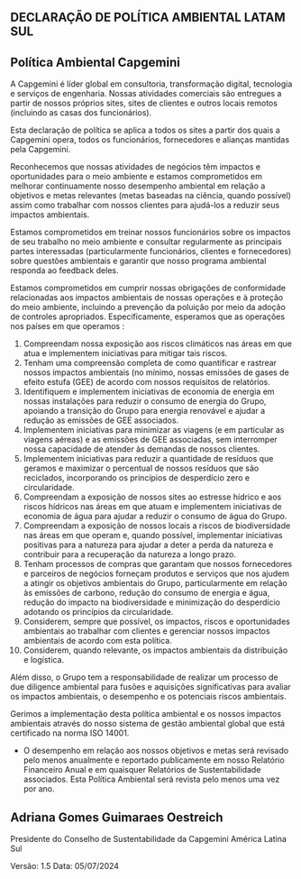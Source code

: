 <!-- image -->

## DECLARAÇÃO DE POLÍTICA AMBIENTAL LATAM SUL

## Política Ambiental Capgemini

A Capgemini é líder global em consultoria, transformação digital, tecnologia e serviços de engenharia. Nossas atividades comerciais são entregues a partir de nossos próprios sites, sites de clientes e outros locais remotos (incluindo as casas dos funcionários).

Esta  declaração  de  política  se  aplica  a  todos  os  sites  a  partir  dos  quais  a  Capgemini  opera,  todos  os  funcionários, fornecedores e alianças mantidas pela Capgemini.

Reconhecemos que nossas atividades de negócios têm impactos e oportunidades para o meio ambiente e estamos comprometidos em melhorar continuamente nosso desempenho ambiental em relação a objetivos e metas relevantes (metas baseadas na ciência, quando possível) assim como trabalhar com nossos clientes para ajudá-los a reduzir seus impactos ambientais.

Estamos comprometidos em treinar nossos funcionários sobre os impactos de seu trabalho no meio ambiente e consultar regularmente as principais partes interessadas (particularmente funcionários, clientes e fornecedores) sobre questões ambientais e garantir que nosso programa ambiental responda ao feedback deles.

Estamos  comprometidos em  cumprir  nossas  obrigações  de  conformidade  relacionadas  aos  impactos  ambientais  de nossas operações e à proteção do meio ambiente, incluindo a prevenção da poluição por meio da adoção de controles apropriados. Especificamente, esperamos que as operações nos países em que operamos :

1. Compreendam nossa exposição aos riscos climáticos nas áreas em que atua e implementem iniciativas para mitigar tais riscos.
2. Tenham uma compreensão completa de como quantificar e rastrear nossos impactos ambientais (no mínimo, nossas emissões de gases de efeito estufa (GEE) de acordo com nossos requisitos de relatórios.
3. Identifiquem e implementem iniciativas de economia de energia em nossas instalações para reduzir o consumo de energia  do  Grupo,  apoiando  a  transição  do  Grupo  para  energia  renovável  e  ajudar  a  redução  as  emissões  de  GEE associados.
4. Implementem iniciativas para minimizar as viagens (e em particular as viagens aéreas) e as emissões de GEE associadas, sem interromper nossa capacidade de atender às demandas de nossos clientes.
5. Implementem iniciativas para reduzir a quantidade de resíduos que geramos e maximizar o percentual de nossos resíduos que são reciclados, incorporando os princípios de desperdício zero e circularidade.
6.  Compreendam  a  exposição  de  nossos  sites  ao  estresse  hídrico  e  aos  riscos  hídricos  nas  áreas  em  que  atuam  e implementem iniciativas de economia de água para ajudar a reduzir o consumo de água do Grupo.
7. Compreendam a exposição de nossos locais a riscos de biodiversidade nas áreas em que operam e, quando possível, implementar iniciativas positivas para a natureza para ajudar a deter a perda da natureza e contribuir para a recuperação da natureza a longo prazo.
8. Tenham processos de compras que garantam que nossos fornecedores e parceiros de negócios forneçam produtos e serviços que nos ajudem a atingir os objetivos ambientais do Grupo, particularmente em relação às emissões de carbono, redução do consumo de energia e água, redução do impacto na biodiversidade e minimização do desperdício adotando os princípios da circularidade.
9.  Considerem,  sempre  que  possível,  os  impactos,  riscos  e  oportunidades  ambientais  ao  trabalhar  com  clientes  e gerenciar nossos impactos ambientais de acordo com esta política.
10. Considerem, quando relevante, os impactos ambientais da distribuição e logística.

Além disso, o Grupo tem a responsabilidade de realizar um processo de due diligence ambiental para fusões e aquisições significativas para avaliar os impactos ambientais, o desempenho e os potenciais riscos ambientais.

Gerimos a implementação desta política ambiental e os nossos impactos ambientais através do nosso sistema de gestão ambiental global que está certificado na norma ISO 14001.

- O  desempenho  em  relação  aos  nossos  objetivos  e  metas  será  revisado  pelo  menos  anualmente  e  reportado publicamente  em  nosso  Relatório  Financeiro  Anual  e  em  quaisquer  Relatórios  de  Sustentabilidade  associados.  Esta Política Ambiental será revista pelo menos uma vez por ano.

## Adriana Gomes Guimaraes Oestreich

Presidente do Conselho de Sustentabilidade da Capgemini América Latina Sul

Versão: 1.5 Data: 05/07/2024